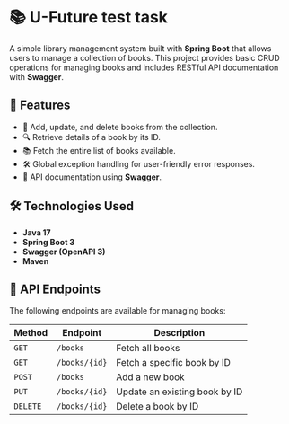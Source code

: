 # 📚 U-Future test task

A simple library management system built with **Spring Boot** that allows users to manage a collection of books. This project provides basic CRUD operations for managing books and includes RESTful API documentation with **Swagger**.

## 🚀 Features

- 📖 Add, update, and delete books from the collection.
- 🔍 Retrieve details of a book by its ID.
- 📚 Fetch the entire list of books available.
- 🛠️ Global exception handling for user-friendly error responses.
- 📃 API documentation using **Swagger**.

## 🛠️ Technologies Used

- **Java 17**
- **Spring Boot 3**
- **Swagger (OpenAPI 3)**
- **Maven**

## 📖 API Endpoints

The following endpoints are available for managing books:

| Method   | Endpoint               | Description                           |
|----------|------------------------|---------------------------------------|
| `GET`    | `/books`                | Fetch all books                       |
| `GET`    | `/books/{id}`           | Fetch a specific book by ID           |
| `POST`   | `/books`                | Add a new book                        |
| `PUT`    | `/books/{id}`           | Update an existing book by ID         |
| `DELETE` | `/books/{id}`           | Delete a book by ID                   |
